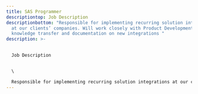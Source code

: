 ```yaml
---
title: SAS Programmer
descriptiontop: Job Description
descriptionbottom: "Responsible for implementing recurring solution integrations
  at our clients’ companies. Will work closely with Product Development team for
  knowledge transfer and documentation on new integrations "
description: >-
  

  Job Description


  \

  Responsible for implementing recurring solution integrations at our clients’ companies. Will work closely with Product Development team for knowledge transfer and documentation on new integrations
---
```

